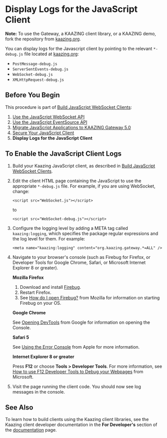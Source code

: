 Display Logs for the JavaScript Client
=================================================================

**Note:** To use the Gateway, a KAAZING client library, or a KAAZING demo, fork the repository from [kaazing.org](http://kaazing.org).

You can display logs for the Javascript client by pointing to the relevant `*-debug.js` file located at [kaazing.org](http://kaazing.org):

-   `PostMessage-debug.js`
-   `ServerSentEvents-debug.js`
-   `WebSocket-debug.js`
-   `XMLHttpRequest-debug.js`

Before You Begin
----------------

This procedure is part of [Build JavaScript WebSocket Clients](o_dev_js.md):

1.  [Use the JavaScript WebSocket API](p_dev_js_websocket.md)
2.  [Use the JavaScript EventSource API](p_dev_js_eventsource.md)
3.  [Migrate JavaScript Applications to KAAZING Gateway 5.0](p_dev_js_migrate.md)
4.  [Secure Your JavaScript Client](p_dev_js_secure.md)
5.  **Display Logs for the JavaScript Client**

To Enable the JavaScript Client Logs
------------------------------------

1.  Build your Kaazing JavaScript client, as described in [Build JavaScript WebSocket Clients](o_dev_js.md).
2.  Edit the client HTML page containing the JavaScript to use the appropriate `*-debug.js` file. For example, if you are using WebSocket, change:

    `<script src="WebSocket.js"></script>`

    to

    `<script src="WebSocket-debug.js"></script>`

3.  Configure the logging level by adding a META tag called `kaazing:logging`, which specifies the package regular expressions and the log level for them. For example:

    `<meta name="kaazing:logging" content="org.kaazing.gateway.*=ALL" />`

4.  Navigate to your browser's console (such as Firebug for Firefox, or Developer Tools for Google Chrome, Safari, or Microsoft Internet Explorer 8 or greater).


    **Mozilla Firefox**
    
    1. Download and install [Firebug](http://getfirebug.com/downloads).
    2. Restart Firefox.
    3. See [How do I open Firebug?](https://getfirebug.com/faq/#How_do_I_open_Firebug) from Mozilla for information on starting Firebug on your OS.

    **Google Chrome**
    
    See [Opening DevTools](https://developers.google.com/chrome-developer-tools/docs/shortcuts#opening-devtools) from Google for information on opening the Console.
    
    **Safari 5**
    
    See [Using the Error Console](http://developer.apple.com/library/safari/#documentation/AppleApplications/Conceptual/Safari_Developer_Guide/DebuggingYourWebsite/DebuggingYourWebsite.html) from Apple for more information.
    
    **Internet Explorer 8 or greater**
    
    Press **F12** or choose **Tools \> Developer Tools**. For more information, see [How to use F12 Developer Tools to Debug your Webpages](http://msdn.microsoft.com/en-us/library/gg589507(v=vs.85).aspx) from Microsoft.


5.  Visit the page running the client code. You should now see log messages in the console.

See Also
--------

To learn how to build clients using the Kaazing client libraries, see the Kaazing client developer documentation in the **For Developer's** section of the [documentation](https://github.com/kaazing/gateway/blob/develop/doc/index.md) page.


